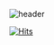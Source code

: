 ![header](https://capsule-render.vercel.app/api?type=waving&color=timeAuto&section=header&height=130&text=Hello+YEONSONG&animation=blink&fontSize=80&fontAlignY=70&fontColor=f2f2f2&)

[![Hits](https://hits.seeyoufarm.com/api/count/incr/badge.svg?url=https%3A%2F%2Fgithub.com%2FHaesong-0622&count_bg=%2379C83D&title_bg=%23555555&icon=smugmug.svg&icon_color=%23E7E7E7&title=Welcome&edge_flat=false)](https://hits.seeyoufarm.com)

</div>
<!--
**Haesong-0622/Haesong-0622** is a ✨ _special_ ✨ repository because its `README.md` (this file) appears on your GitHub profile.

Here are some ideas to get you started:

- 🔭 I’m currently working on ...
- 🌱 I’m currently learning ...
- 👯 I’m looking to collaborate on ...
- 🤔 I’m looking for help with ...
- 💬 Ask me about ...
- 📫 How to reach me: ...
- 😄 Pronouns: ...
- ⚡ Fun fact: ...
-->
